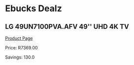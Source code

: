
# Ebucks Dealz
## LG 49UN7100PVA.AFV 49'' UHD 4K TV
[Product Page](https://www.ebucks.com/web/shop/productSelected.do?prodId=1162677732&catId=363628279)

Price: R7369.00

Savings: 130.0


	